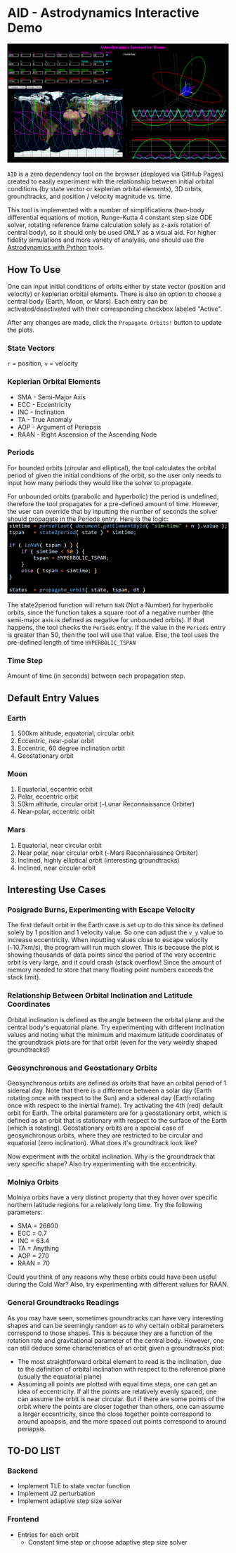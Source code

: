 # AID - Astrodynamics Interactive Demo
![intro-image](intro-image.PNG)

`AID` is a zero dependency tool on the browser (deployed via GitHub Pages) created to easily experiment with the relationship between initial orbital conditions (by state vector or keplerian orbital elements), 3D orbits, groundtracks, and position / velocity magnitude vs. time.

This tool is implemented with a number of simplifications (two-body differential equations of motion, Runge-Kutta 4 constant step size ODE solver, rotating reference frame calculation solely as z-axis rotation of central body), so it should only be used ONLY as a visual aid. For higher fidelity simulations and more variety of analysis, one should use the [Astrodynamics with Python](https://github.com/alfonsogonzalez/AWP) tools.

## How To Use
One can input initial conditions of orbits either by state vector (position and velocity) or keplerian orbital elements. There is also an option to choose a central body (Earth, Moon, or Mars). Each entry can be activated/deactivated with their corresponding checkbox labeled "Active".

After any changes are made, click the `Propagate Orbits!` button to update the plots.

### State Vectors
`r` = position, `v` = velocity

### Keplerian Orbital Elements
* SMA  - Semi-Major Axis
* ECC  - Eccentricity
* INC  - Inclination
* TA   - True Anomaly
* AOP  - Argument of Periapsis
* RAAN - Right Ascension of the Ascending Node

### Periods
For bounded orbits (circular and elliptical), the tool calculates the orbital period of given the initial conditions of the orbit, so the user only needs to input how many periods they would like the solver to propagate.

For unbounded orbits (parabolic and hyperbolic) the period is undefined, therefore the tool propagates for a pre-defined amount of time. However, the user can override that by inputting the number of seconds the solver should propagate in the Periods entry. Here is the logic:
![Periods Entry Logic](periods-entry-logic.PNG)

The state2period function will return `NaN` (Not a Number) for hyperbolic orbits, since the function takes a square root of a negative number (the semi-major axis is defined as negative for unbounded orbits). If that happens, the tool checks the `Periods` entry. If the value in the `Periods` entry is greater than 50, then the tool will use that value. Else, the tool uses the pre-defined length of time `HYPERBOLIC_TSPAN`

### Time Step
Amount of time (in seconds) between each propagation step.

## Default Entry Values
### Earth
1. 500km altitude, equatorial, circular orbit
2. Eccentric, near-polar orbit
3. Eccentric, 60 degree inclination orbit
4. Geostationary orbit

### Moon
1. Equatorial, eccentric orbit
2. Polar, eccentric orbit
3. 50km altitude, circular orbit (`~`Lunar Reconnaissance Orbiter)
4. Near-polar, eccentric orbit

### Mars
1. Equatorial, near circular orbit
2. Near polar, near circular orbit (`~`Mars Reconnaissance Orbiter)
3. Inclined, highly elliptical orbit (interesting groundtracks)
4. Inclined, near circular orbit

## Interesting Use Cases
### Posigrade Burns, Experimenting with Escape Velocity
The first default orbit in the Earth case is set up to do this since its defined solely by 1 position and 1 velocity value. So one can adjust the `v_y` value to increase eccentricity. When inputting values close to escape velocity (`~`10.7km/s), the program will run much slower. This is because the plot is showing thousands of data points since the period of the very eccentric orbit is very large, and it could crash (stack overflow! Since the amount of memory needed to store that many floating point numbers exceeds the stack limit). 

### Relationship Between Orbital Inclination and Latitude Coordinates
Orbital inclination is defined as the angle between the orbital plane and the central body's equatorial plane. Try experimenting with different inclination values and noting what the minimum and maximum latitude coordinates of the groundtrack plots are for that orbit (even for the very weirdly shaped groundtracks!)

### Geosynchronous and Geostationary Orbits
Geosynchronous orbits are defined as orbits that have an orbital period of 1 sidereal day. Note that there is a difference between a solar day (Earth rotating once with respect to the Sun) and a sidereal day (Earth rotating once with respect to the inertial frame).
Try activating the 4th (red) default orbit for Earth. The orbital parameters are for a geostationary orbit, which is defined as an orbit that is stationary with respect to the surface of the Earth (which is rotating). Geostationary orbits are a special case of geosynchronous orbits, where they are restricted to be circular and equatorial (zero inclination). What does it's groundtrack look like?

Now experiment with the orbital inclination. Why is the groundtrack that very specific shape? Also try experimenting with the eccentricity.

### Molniya Orbits
Molniya orbits have a very distinct property that they hover over specific northern latitude regions for a relatively long time. Try the following parameters:
* SMA = 26600
* ECC = 0.7
* INC = 63.4
* TA  = Anything
* AOP = 270
* RAAN = 70

Could you think of any reasons why these orbits could have been useful during the Cold War? Also, try experimenting with different values for RAAN.

### General Groundtracks Readings
As you may have seen, sometimes groundtracks can have very interesting shapes and can be seemingly random as to why certain orbital parameters correspond to those shapes. This is because they are a function of the rotation rate and gravitational parameter of the central body. However, one can still deduce some characteristics of an orbit given a groundtracks plot:
* The most straightforward orbital element to read is the inclination, due to the definition of orbital inclination with respect to the reference plane (usually the equatorial plane)
* Assuming all points are plotted with equal time steps, one can get an idea of eccentricity. If all the points are relatively evenly spaced, one can assume the orbit is near circular. But if there are some points of the orbit where the points are closer together than others, one can assume a larger eccentricity, since the close together points correspond to around apoapsis, and the more spaced out points correspond to around periapsis.

## TO-DO LIST
### Backend
* Implement TLE to state vector function
* Implement J2 perturbation
* Implement adaptive step size solver

### Frontend
* Entries for each orbit
	* Constant time step or choose adaptive step size solver

